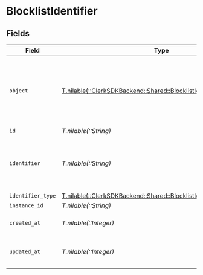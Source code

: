# BlocklistIdentifier


## Fields

| Field                                                                                                                               | Type                                                                                                                                | Required                                                                                                                            | Description                                                                                                                         |
| ----------------------------------------------------------------------------------------------------------------------------------- | ----------------------------------------------------------------------------------------------------------------------------------- | ----------------------------------------------------------------------------------------------------------------------------------- | ----------------------------------------------------------------------------------------------------------------------------------- |
| `object`                                                                                                                            | [T.nilable(::ClerkSDKBackend::Shared::BlocklistIdentifierObject)](../../models/shared/blocklistidentifierobject.md)                 | :heavy_minus_sign:                                                                                                                  | String representing the object's type. Objects of the same type share the same value.<br/>                                          |
| `id`                                                                                                                                | *T.nilable(::String)*                                                                                                               | :heavy_minus_sign:                                                                                                                  | N/A                                                                                                                                 |
| `identifier`                                                                                                                        | *T.nilable(::String)*                                                                                                               | :heavy_minus_sign:                                                                                                                  | An email address, email domain, phone number or web3 wallet.<br/>                                                                   |
| `identifier_type`                                                                                                                   | [T.nilable(::ClerkSDKBackend::Shared::BlocklistIdentifierIdentifierType)](../../models/shared/blocklistidentifieridentifiertype.md) | :heavy_minus_sign:                                                                                                                  | N/A                                                                                                                                 |
| `instance_id`                                                                                                                       | *T.nilable(::String)*                                                                                                               | :heavy_minus_sign:                                                                                                                  | N/A                                                                                                                                 |
| `created_at`                                                                                                                        | *T.nilable(::Integer)*                                                                                                              | :heavy_minus_sign:                                                                                                                  | Unix timestamp of creation<br/>                                                                                                     |
| `updated_at`                                                                                                                        | *T.nilable(::Integer)*                                                                                                              | :heavy_minus_sign:                                                                                                                  | Unix timestamp of last update.<br/>                                                                                                 |